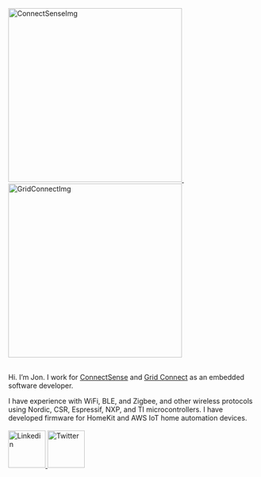 <a href="https://www.connectsense.com">
   <img alt="ConnectSenseImg" src="https://cdn.shopify.com/s/files/1/0070/7336/6074/t/10/assets/logo-svg.svg?v=17447913548098449033"
   width="350">
</a> 
&nbsp;&nbsp;&nbsp;&nbsp;&nbsp;
<a href="https://www.gridconnect.com">
   <img alt="GridConnectImg" src="https://cdn.shopify.com/s/files/1/0026/8579/6388/t/30/assets/logo-home.svg?v=9097423943567601328"
   width="350">
</a>
<br><br>

Hi. I’m Jon. I work for [ConnectSense](https://www.connectsense.com) and [Grid Connect](https://www.gridconnect.com) as an embedded software developer.

I have experience with WiFi, BLE, and Zigbee, and other wireless protocols using Nordic, CSR, Espressif, NXP, and TI microcontrollers.
I have developed firmware for HomeKit and AWS IoT home automation devices.
<br><br>
<a href="https://www.linkedin.com/in/jonathanwitthoeft/">
   <img alt="Linkedin" src="https://content.linkedin.com/content/dam/me/business/en-us/amp/brand-site/v2/bg/LI-Bug.svg.original.svg"
   width="75" height="75">
</a>
<a href="https://twitter.com/JonWitthoeft">
   <img alt="Twitter" src="https://cdn3.iconfinder.com/data/icons/picons-social/57/43-twitter-128.png"
   width="75" height="75">
</a>
